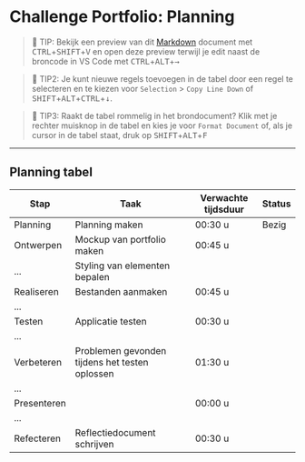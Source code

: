 # Challenge Portfolio: Planning

> :rocket: TIP: Bekijk een preview van dit [Markdown](https://guides.github.com/features/mastering-markdown/) document met <kbd>CTRL</kbd>+<kbd>SHIFT</kbd>+<kbd>V</kbd> en open deze preview terwijl je edit naast de broncode in VS Code met <kbd>CTRL</kbd>+<kbd>ALT</kbd>+<kbd>→</kbd>

> :rocket: TIP2: Je kunt nieuwe regels toevoegen in de tabel door een regel te selecteren en te kiezen voor `Selection` > `Copy Line Down` of <kbd>SHIFT</kbd>+<kbd>ALT</kbd>+<kbd>CTRL</kbd>+<kbd>↓</kbd>. 

> :rocket: TIP3: Raakt de tabel rommelig in het brondocument? Klik met je rechter muisknop in de tabel en kies je voor `Format Document` of, als je cursor in de tabel staat, druk op <kbd>SHIFT</kbd>+<kbd>ALT</kbd>+<kbd>F</kbd>

----

## Planning tabel

| Stap        | Taak                                           | Verwachte tijdsduur | Status |
| ----------- | ---------------------------------------------- | ------------------- | ------ |
| Planning    | Planning maken                                 | 00:30 u             | Bezig  |
| Ontwerpen   | Mockup van portfolio maken                     | 00:45 u             |        |
| ...         | Styling van elementen bepalen                  |                     |        |
| Realiseren  | Bestanden aanmaken                             | 00:45 u             |        |
| ...         |                                                |                     |        |
| Testen      | Applicatie testen                              | 00:30 u             |        |
| ...         |                                                |                     |        |
| Verbeteren  | Problemen gevonden tijdens het testen oplossen | 01:30 u             |        |
| ...         |                                                |                     |        |
| Presenteren |                                                | 00:00 u             |        |
| ...         |                                                |                     |        |
| Refecteren  | Reflectiedocument schrijven                    | 00:30 u             |        |

